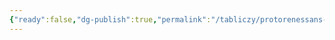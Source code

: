 ```yaml
---
{"ready":false,"dg-publish":true,"permalink":"/tabliczy/protorenessans-i-rannee-vozrozhdenie/san-dzhovenale/","dgPassFrontmatter":true}
---
```



